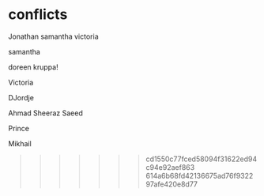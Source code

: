 # conflicts

Jonathan
samantha
victoria


samantha

doreen kruppa!


Victoria

DJordje 

Ahmad Sheeraz Saeed



Prince





























































































Mikhail
>>>>>>> cd1550c77fced58094f31622ed94c94e92aef863
>>>>>>> 614a6b68fd42136675ad76f932297afe420e8d77
